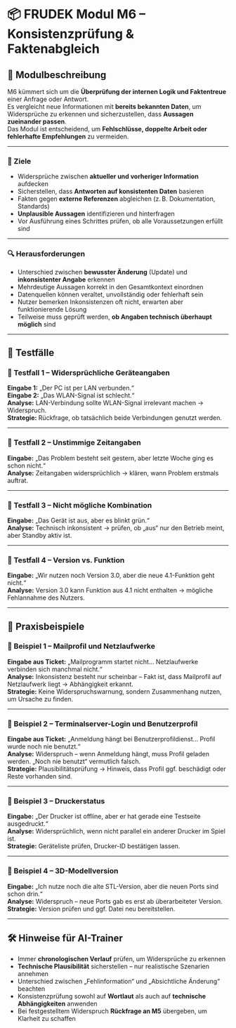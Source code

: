 # 📦 FRUDEK Modul M6 – Konsistenzprüfung & Faktenabgleich

## 🧠 Modulbeschreibung
M6 kümmert sich um die **Überprüfung der internen Logik und Faktentreue** einer Anfrage oder Antwort.  
Es vergleicht neue Informationen mit **bereits bekannten Daten**, um Widersprüche zu erkennen und sicherzustellen, dass **Aussagen zueinander passen**.  
Das Modul ist entscheidend, um **Fehlschlüsse, doppelte Arbeit oder fehlerhafte Empfehlungen** zu vermeiden.

---

### 🎯 Ziele
- Widersprüche zwischen **aktueller und vorheriger Information** aufdecken  
- Sicherstellen, dass **Antworten auf konsistenten Daten** basieren  
- Fakten gegen **externe Referenzen** abgleichen (z. B. Dokumentation, Standards)  
- **Unplausible Aussagen** identifizieren und hinterfragen  
- Vor Ausführung eines Schrittes prüfen, ob alle Voraussetzungen erfüllt sind

---

### 🔍 Herausforderungen
- Unterschied zwischen **bewusster Änderung** (Update) und **inkonsistenter Angabe** erkennen  
- Mehrdeutige Aussagen korrekt in den Gesamtkontext einordnen  
- Datenquellen können veraltet, unvollständig oder fehlerhaft sein  
- Nutzer bemerken Inkonsistenzen oft nicht, erwarten aber funktionierende Lösung  
- Teilweise muss geprüft werden, **ob Angaben technisch überhaupt möglich** sind

---

## 🧪 Testfälle

### 🧪 Testfall 1 – Widersprüchliche Geräteangaben
**Eingabe 1:** „Der PC ist per LAN verbunden.“  
**Eingabe 2:** „Das WLAN-Signal ist schlecht.“  
**Analyse:** LAN-Verbindung sollte WLAN-Signal irrelevant machen → Widerspruch.  
**Strategie:** Rückfrage, ob tatsächlich beide Verbindungen genutzt werden.  

---

### 🧪 Testfall 2 – Unstimmige Zeitangaben
**Eingabe:** „Das Problem besteht seit gestern, aber letzte Woche ging es schon nicht.“  
**Analyse:** Zeitangaben widersprüchlich → klären, wann Problem erstmals auftrat.  

---

### 🧪 Testfall 3 – Nicht mögliche Kombination
**Eingabe:** „Das Gerät ist aus, aber es blinkt grün.“  
**Analyse:** Technisch inkonsistent → prüfen, ob „aus“ nur den Betrieb meint, aber Standby aktiv ist.  

---

### 🧪 Testfall 4 – Version vs. Funktion
**Eingabe:** „Wir nutzen noch Version 3.0, aber die neue 4.1-Funktion geht nicht.“  
**Analyse:** Version 3.0 kann Funktion aus 4.1 nicht enthalten → mögliche Fehlannahme des Nutzers.  

---

## 📂 Praxisbeispiele

### 📂 Beispiel 1 – Mailprofil und Netzlaufwerke
**Eingabe aus Ticket:** „Mailprogramm startet nicht… Netzlaufwerke verbinden sich manchmal nicht.“  
**Analyse:** Inkonsistenz besteht nur scheinbar – Fakt ist, dass Mailprofil auf Netzlaufwerk liegt → Abhängigkeit erkannt.  
**Strategie:** Keine Widerspruchswarnung, sondern Zusammenhang nutzen, um Ursache zu finden.

---

### 📂 Beispiel 2 – Terminalserver-Login und Benutzerprofil
**Eingabe aus Ticket:** „Anmeldung hängt bei Benutzerprofildienst… Profil wurde noch nie benutzt.“  
**Analyse:** Widerspruch – wenn Anmeldung hängt, muss Profil geladen werden. „Noch nie benutzt“ vermutlich falsch.  
**Strategie:** Plausibilitätsprüfung → Hinweis, dass Profil ggf. beschädigt oder Reste vorhanden sind.

---

### 📂 Beispiel 3 – Druckerstatus
**Eingabe:** „Der Drucker ist offline, aber er hat gerade eine Testseite ausgedruckt.“  
**Analyse:** Widersprüchlich, wenn nicht parallel ein anderer Drucker im Spiel ist.  
**Strategie:** Geräteliste prüfen, Drucker-ID bestätigen lassen.

---

### 📂 Beispiel 4 – 3D-Modellversion
**Eingabe:** „Ich nutze noch die alte STL-Version, aber die neuen Ports sind schon drin.“  
**Analyse:** Widerspruch – neue Ports gab es erst ab überarbeiteter Version.  
**Strategie:** Version prüfen und ggf. Datei neu bereitstellen.

---

## 🛠 Hinweise für AI-Trainer
- Immer **chronologischen Verlauf** prüfen, um Widersprüche zu erkennen  
- **Technische Plausibilität** sicherstellen – nur realistische Szenarien annehmen  
- Unterschied zwischen „Fehlinformation“ und „Absichtliche Änderung“ beachten  
- Konsistenzprüfung sowohl auf **Wortlaut** als auch auf **technische Abhängigkeiten** anwenden  
- Bei festgestelltem Widerspruch **Rückfrage an M5** übergeben, um Klarheit zu schaffen
